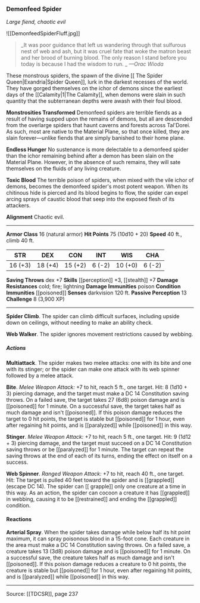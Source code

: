 ### Demonfeed Spider
_Large fiend, chaotic evil_

![[DemonfeedSpiderFluff.jpg]]

> _It was poor guidance that left us wandering through that sulfurous nest of web and ash, but it was cruel fate that woke the matron beast and her brood of burning blood. The only reason I stand before you today is because I had the wisdom to run.
_
> _—Orac Wioda_

These monstrous spiders, the spawn of the divine [[ The Spider Queen|Exandria|Spider Queen]], lurk in the darkest recesses of the world. They have gorged themselves on the ichor of demons since the earliest days of the [[Calamity|1|The Calamity]], when demons were slain in such quantity that the subterranean depths were awash with their foul blood.

**Monstrosities Transformed** Demonfeed spiders are terrible fiends as a result of having supped upon the remains of demons, but all are descended from the overlarge spiders that haunt caverns and forests across Tal'Dorei. As such, most are native to the Material Plane, so that once killed, they are slain forever—unlike fiends that are simply banished to their home plane.


**Endless Hunger** No sustenance is more delectable to a demonfeed spider than the ichor remaining behind after a demon has been slain on the Material Plane. However, in the absence of such remains, they will sate themselves on the fluids of any living creature.


**Toxic Blood** The terrible poison of spiders, when mixed with the vile ichor of demons, becomes the demonfeed spider's most potent weapon. When its chitinous hide is pierced and its blood begins to flow, the spider can expel arcing sprays of caustic blood that seep into the exposed flesh of its attackers.


**Alignment** Chaotic evil.






---

**Armor Class** 16 (natural armor)
**Hit Points** 75 (10d10 + 20)
**Speed** 40 ft., climb 40 ft.

| STR     | DEX     | CON     | INT     | WIS     | CHA     |
|---------|---------|---------|---------|---------|---------|
| 16 (+3) | 18 (+4) | 15 (+2) | 6 (-2) | 10 (+0) | 6 (-2) |

**Saving Throws** dex +7
**Skills** [[perception]] +3, [[stealth]] +7
**Damage Resistances** cold; fire; lightning
**Damage Immunities** poison
**Condition Immunities** [[poisoned]]
**Senses** darkvision 120 ft.
**Passive Perception** 13
**Challenge** 8 (3,900 XP)

---

**Spider Climb**. The spider can climb difficult surfaces, including upside down on ceilings, without needing to make an ability check.

**Web Walker**. The spider ignores movement restrictions caused by webbing.

##### Actions
**Multiattack**. The spider makes two melee attacks: one with its bite and one with its stinger; or the spider can make one attack with its web spinner followed by a melee attack.

**Bite**. _Melee Weapon Attack:_ +7 to hit, reach 5 ft., one target. Hit: 8 (1d10 + 3) piercing damage, and the target must make a DC 14 Constitution saving throws. On a failed save, the target takes 27 (6d8) poison damage and is [[poisoned]] for 1 minute. On a successful save, the target takes half as much damage and isn't [[poisoned]]. If this poison damage reduces the target to 0 hit points, the target is stable but [[poisoned]] for 1 hour, even after regaining hit points, and is [[paralyzed]] while [[poisoned]] in this way.

**Stinger**. _Melee Weapon Attack:_ +7 to hit, reach 5 ft., one target. Hit: 9 (1d12 + 3) piercing damage, and the target must succeed on a DC 14 Constitution saving throws or be [[paralyzed]] for 1 minute. The target can repeat the saving throws at the end of each of its turns, ending the effect on itself on a success.

**Web Spinner**. _Ranged Weapon Attack:_ +7 to hit, reach 40 ft., one target. Hit:  The target is pulled 40 feet toward the spider and is [[grappled]] (escape DC 14). The spider can [[ grapple]] only one creature at a time in this way. As an action, the spider can cocoon a creature it has [[grappled]] in webbing, causing it to be [[restrained]] and ending the [[grappled]] condition.

#### Reactions
**Arterial Spray**. When the spider takes damage while below half its hit point maximum, it can spray poisonous blood in a 15-foot cone. Each creature in the area must make a DC 14 Constitution saving throws. On a failed save, a creature takes 13 (3d8) poison damage and is [[poisoned]] for 1 minute. On a successful save, the creature takes half as much damage and isn't [[poisoned]]. If this poison damage reduces a creature to 0 hit points, the creature is stable but [[poisoned]] for 1 hour, even after regaining hit points, and is [[paralyzed]] while [[poisoned]] in this way.


---

Source: [[TDCSR]], page 237